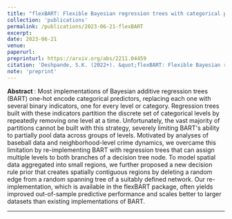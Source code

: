 ```yaml
---
title: "flexBART: Flexible Bayesian regression trees with categorical predictors"
collection: 'publications'
permalink: /publications/2023-06-21-flexBART
excerpt: 
date: 2023-06-21
venue:
paperurl:
preprinturl: https://arxiv.org/abs/2211.04459
citation: 'Deshpande, S.K. (2022+). &quot;flexBART: Flexible Bayesian regression trees with categorical predictors.&quot; <i>arXiv preprint</i> arXiv:2211.04459'
note: 'preprint'
---
```


<b> Abstract </b> : 
Most implementations of Bayesian additive regression trees (BART) one-hot encode categorical predictors, replacing each one with several binary indicators, one for every level or category. Regression trees built with these indicators partition the discrete set of categorical levels by repeatedly removing one level at a time. Unfortunately, the vast majority of partitions cannot be built with this strategy, severely limiting BART's ability to partially pool data across groups of levels. Motivated by analyses of baseball data and neighborhood-level crime dynamics, we overcame this limitation by re-implementing BART with regression trees that can assign multiple levels to both branches of a decision tree node. To model spatial data aggregated into small regions, we further proposed a new decision rule prior that creates spatially contiguous regions by deleting a random edge from a random spanning tree of a suitably defined network. Our re-implementation, which is available in the flexBART package, often yields improved out-of-sample predictive performance and scales better to larger datasets than existing implementations of BART.

---


